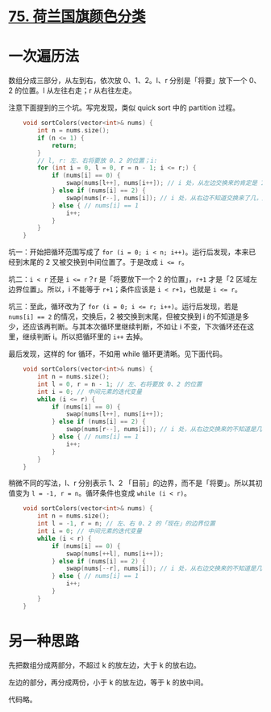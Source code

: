 # [75. 荷兰国旗颜色分类](https://leetcode.cn/problems/sort-colors/)

# 一次遍历法

数组分成三部分，从左到右，依次放 0、1、2。l、r 分别是「将要」放下一个 0、2 的位置。l 从左往右走；r 从右往左走。

注意下面提到的三个坑。写完发现，类似 quick sort 中的 partition 过程。

```cpp
    void sortColors(vector<int>& nums) {
        int n = nums.size();
        if (n <= 1) {
            return;
        }
        // l, r: 左、右将要放 0、2 的位置；i:
        for (int i = 0, l = 0, r = n - 1; i <= r;) {
            if (nums[i] == 0) {
                swap(nums[l++], nums[i++]); // i 处，从左边交换来的肯定是 1，放在 i 这里没问题，所以 i++
            } else if (nums[i] == 2) {
                swap(nums[r--], nums[i]); // i 处，从右边不知道交换来了几，所以 i 不变，下次循环继续处理 i
            } else { // nums[i] == 1
                i++;
            }
        }
    }
```

坑一：开始把循环范围写成了 `for (i = 0; i < n; i++)`。运行后发现，本来已经到末尾的 2 又被交换到中间位置了。于是改成 `i <= r`。

坑二：`i < r` 还是 `i <= r`？r 是「将要放下一个 2 的位置」，`r+1` 才是「2 区域左边界位置」。所以，i 不能等于 `r+1`；条件应该是 `i < r+1`，也就是 `i <= r`。

坑三：至此，循环改为了 `for (i = 0; i <= r; i++)`。运行后发现，若是 `nums[i] == 2` 的情况，交换后，2 被交换到末尾，但被交换到 i 的不知道是多少，还应该再判断。与其本次循环里继续判断，不如让 i 不变，下次循环还在这里，继续判断 i。所以把循环里的 `i++` 去掉。

最后发现，这样的 for 循环，不如用 while 循环更清晰。见下面代码。

```cpp
    void sortColors(vector<int>& nums) {
        int n = nums.size();
        int l = 0, r = n - 1; // 左、右将要放 0、2 的位置
        int i = 0; // 中间元素的迭代变量
        while (i <= r) {
            if (nums[i] == 0) {
                swap(nums[l++], nums[i++]);
            } else if (nums[i] == 2) {
                swap(nums[r--], nums[i]); // i 处，从右边交换来的不知道是几，所以 i 不变，下次循环继续处理 i
            } else { // nums[i] == 1
                i++;
            }
        }
    }
```

稍微不同的写法，l、r 分别表示 1、2 「目前」的边界，而不是「将要」。所以其初值变为 `l = -1, r = n`。循环条件也变成 `while (i < r)`。

```cpp
    void sortColors(vector<int>& nums) {
        int n = nums.size();
        int l = -1, r = n; // 左、右 0、2 的「现在」的边界位置
        int i = 0; // 中间元素的迭代变量
        while (i < r) {
            if (nums[i] == 0) {
                swap(nums[++l], nums[i++]);
            } else if (nums[i] == 2) {
                swap(nums[--r], nums[i]); // i 处，从右边交换来的不知道是几，所以 i 不变，下次循环继续处理 i
            } else { // nums[i] == 1
                i++;
            }
        }
    }
```

# 另一种思路

先把数组分成两部分，不超过 k 的放左边，大于 k 的放右边。

左边的部分，再分成两份，小于 k 的放左边，等于 k 的放中间。

代码略。
